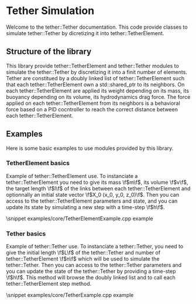 # Tether Simulation

Welcome to the tether::Tether documentation. This code provide classes to simulate tether::Tether by dicretizing it into tether::TetherElement.

## Structure of the library

This library provide tether::TetherElement and tether::Tether modules to simulate the tether::Tether by discretizing it into a finit number of elements.
Tether are constitued by a doubly linked list of tether::TetherElement such that each tether::TetherElement own a std::shared_ptr to its neighbors.
On each tether::TetherElement are applied its weight depending on its mass, its buoyancy depending on its volume, its hydrodynamics drag force.
The force applied on each tether::TetherElement from its neighbors is a behavioral force based on a PID cocntroller to reach the correct
distance between each tether::TetherElement.

## Examples

Here is some basic examples to use modules provided by this library.

### TetherElement basics

Example of tether::TetherElement use. To instanciate a tether::TetherElement you need to give its mass \f$m\f$, its volume \f$v\f$, the target length \f$l\f$ of the links
between each tether::TetherElement and optionnally an initial state vector \f$X_0 (x_0, y_0, z_0)\f$. Then you can access to the tether::TetherElement parameters and state,
and you can update its state by simulating a new step with a time-step \f$h\f$.

\snippet examples/core/TetherElementExample.cpp example

### Tether basics

Example of tether::Tether use. To instanciate a tether::Tether, you need to give the initial length \f$L\f$ of the tether::Tether and number of tether::TetherElement \f$n\f$
which will be used to simulate the tether::Tether. Then you can access to the tether::Tether parameters and you can update the state of the tether::Tether by providing a 
time-step \f$h\f$. This method will browse the doubly linked list and to call each tether::TetherElement step method.

\snippet examples/core/TetherExample.cpp example